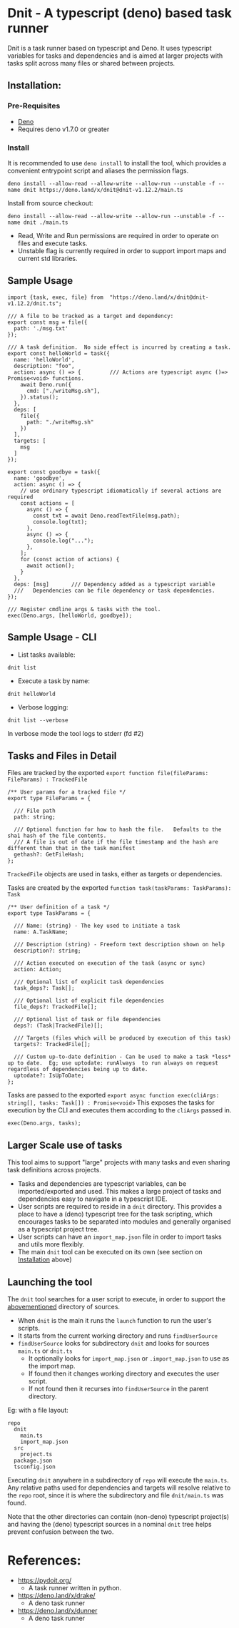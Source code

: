 # Dnit - A typescript (deno) based task runner

Dnit is a task runner based on typescript and Deno. It uses typescript variables
for tasks and dependencies and is aimed at larger projects with tasks split
across many files or shared between projects.

## Installation:

### Pre-Requisites

- [Deno](https://deno.land/#installation)
- Requires deno v1.7.0 or greater

### Install

It is recommended to use `deno install` to install the tool, which provides a
convenient entrypoint script and aliases the permission flags.

```
deno install --allow-read --allow-write --allow-run --unstable -f --name dnit https://deno.land/x/dnit@dnit-v1.12.2/main.ts
```

Install from source checkout:

```
deno install --allow-read --allow-write --allow-run --unstable -f --name dnit ./main.ts
```

- Read, Write and Run permissions are required in order to operate on files and
  execute tasks.
- Unstable flag is currently required in order to support import maps and
  current std libraries.

## Sample Usage

```
import {task, exec, file} from  "https://deno.land/x/dnit@dnit-v1.12.2/dnit.ts";

/// A file to be tracked as a target and dependency:
export const msg = file({
  path: './msg.txt'
});

/// A task definition.  No side effect is incurred by creating a task.
export const helloWorld = task({
  name: 'helloWorld',
  description: "foo",
  action: async () => {         /// Actions are typescript async ()=> Promise<void> functions.
    await Deno.run({
      cmd: ["./writeMsg.sh"],
    }).status();
  },
  deps: [
    file({
      path: "./writeMsg.sh"
    })
  ],
  targets: [
    msg
  ]
});

export const goodbye = task({
  name: 'goodbye',
  action: async () => {
    // use ordinary typescript idiomatically if several actions are required
    const actions = [
      async () => {
        const txt = await Deno.readTextFile(msg.path);
        console.log(txt);
      },
      async () => {
        console.log("...");
      },
    ];
    for (const action of actions) {
      await action();
    }
  },
  deps: [msg]       /// Dependency added as a typescript variable
  ///   Dependencies can be file dependency or task dependencies.
});

/// Register cmdline args & tasks with the tool.
exec(Deno.args, [helloWorld, goodbye]);
```

## Sample Usage - CLI

- List tasks available:

```
dnit list
```

- Execute a task by name:

```
dnit helloWorld
```

- Verbose logging:

```
dnit list --verbose
```

In verbose mode the tool logs to stderr (fd #2)

## Tasks and Files in Detail

Files are tracked by the exported
`export function file(fileParams: FileParams) : TrackedFile`

```
/** User params for a tracked file */
export type FileParams = {

  /// File path
  path: string;

  /// Optional function for how to hash the file.   Defaults to the sha1 hash of the file contents.
  /// A file is out of date if the file timestamp and the hash are different than that in the task manifest
  gethash?: GetFileHash;
};
```

`TrackedFile` objects are used in tasks, either as targets or dependencies.

Tasks are created by the exported `function task(taskParams: TaskParams): Task`

```
/** User definition of a task */
export type TaskParams = {

  /// Name: (string) - The key used to initiate a task
  name: A.TaskName;

  /// Description (string) - Freeform text description shown on help
  description?: string;

  /// Action executed on execution of the task (async or sync)
  action: Action;

  /// Optional list of explicit task dependencies
  task_deps?: Task[];

  /// Optional list of explicit file dependencies
  file_deps?: TrackedFile[];

  /// Optional list of task or file dependencies
  deps?: (Task|TrackedFile)[];

  /// Targets (files which will be produced by execution of this task)
  targets?: TrackedFile[];

  /// Custom up-to-date definition - Can be used to make a task *less* up to date.  Eg; use uptodate: runAlways  to run always on request regardless of dependencies being up to date.
  uptodate?: IsUpToDate;
};
```

Tasks are passed to the exported
`export async function exec(cliArgs: string[], tasks: Task[]) : Promise<void>`
This exposes the tasks for execution by the CLI and executes them according to
the `cliArgs` passed in.

```
exec(Deno.args, tasks);
```

## Larger Scale use of tasks

This tool aims to support "large" projects with many tasks and even sharing task
definitions across projects.

- Tasks and dependencies are typescript variables, can be imported/exported and
  used. This makes a large project of tasks and dependencies easy to navigate in
  a typescript IDE.
- User scripts are required to reside in a `dnit` directory. This provides a
  place to have a (deno) typescript tree for the task scripting, which
  encourages tasks to be separated into modules and generally organised as a
  typescript project tree.
- User scripts can have an `import_map.json` file in order to import tasks and
  utils more flexibly.
- The main `dnit` tool can be executed on its own (see section on
  [Installation](#Installation) above)

## Launching the tool

The `dnit` tool searches for a user script to execute, in order to support the
[abovementioned](#Larger-Scale-use-of-tasks) directory of sources.

- When `dnit` is the main it runs the `launch` function to run the user's
  scripts.
- It starts from the current working directory and runs `findUserSource`
- `findUserSource` looks for subdirectory `dnit` and looks for sources `main.ts`
  or `dnit.ts`
  - It optionally looks for `import_map.json` or `.import_map.json` to use as
    the import map.
  - If found then it changes working directory and executes the user script.
  - If not found then it recurses into `findUserSource` in the parent directory.

Eg: with a file layout:

```
repo
  dnit
    main.ts
    import_map.json
  src
    project.ts
  package.json
  tsconfig.json
```

Executing `dnit` anywhere in a subdirectory of `repo` will execute the
`main.ts`. Any relative paths used for dependencies and targets will resolve
relative to the `repo` root, since it is where the subdirectory and file
`dnit/main.ts` was found.

Note that the other directories can contain (non-deno) typescript project(s) and
having the (deno) typescript sources in a nominal `dnit` tree helps prevent
confusion between the two.

# References:

- https://pydoit.org/
  - A task runner written in python.
- https://deno.land/x/drake/
  - A deno task runner
- https://deno.land/x/dunner
  - A deno task runner
